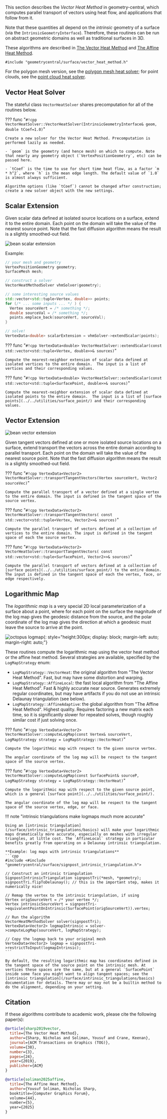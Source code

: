 This section describes the _Vector Heat Method_ in geometry-central, which computes parallel transport of vectors using heat flow, and applications that follow from it.

Note that these quantities all depend on the _intrinsic_ geometry of a surface (via the `IntrinsicGeometryInterface`). Therefore, these routines can be run on abstract geometric domains as well as traditional surfaces in 3D.

These algorithms are described in [The Vector Heat Method](http://www.cs.cmu.edu/~kmcrane/Projects/VectorHeatMethod/paper.pdf) and [The Affine Heat Method](https://www.yousufsoliman.com/projects/the-affine-heat-method.html). 

`#include "geometrycentral/surface/vector_heat_method.h"`

For the polygon mesh version, see the [polygon mesh heat solver](/surface/algorithms/polygon_heat_solver); for point clouds, see the [point cloud heat solver](/pointcloud/algorithms/heat_solver/).

## Vector Heat Solver

The stateful class `VectorHeatSolver` shares precomputation for all of the routines below.

??? func "`#!cpp VectorHeatSolver::VectorHeatSolver(IntrinsicGeometryInterface& geom, double tCoef=1.0)`"

    Create a new solver for the Vector Heat Method. Precomputation is performed lazily as needed.

    - `geom` is the geometry (and hence mesh) on which to compute. Note that nearly any geometry object (`VertexPositionGeometry`, etc) can be passed here.

    - `tCoef` is the time to use for short time heat flow, as a factor `m * h^2`, where `h` is the mean edge length. The default value of `1.0` is almost always sufficient.

    Algorithm options (like `tCoef`) cannot be changed after construction; create a new solver object with the new settings.


## Scalar Extension

Given scalar data defined at isolated source locations on a surface, extend it to the entire domain. Each point on the domain will take the value of the nearest source point.  Note that the fast diffusion algorithm means the result is a slightly smoothed-out field.

![bean scalar extension](/media/bean_scalar.jpg)

Example:
```cpp
// your mesh and geometry
VertexPositionGeometry geometry;
SurfaceMesh mesh;

// construct a solver
VectorHeatMethodSolver vhmSolver(geometry);

// some interesting source values
std::vector<std::tuple<Vertex, double>> points;
for (/* ... some inputs ... */ ) {
  Vertex sourceVert = /* something */;
  double sourceVal = /* something */;
  points.emplace_back(sourceVert, sourceVal);
}

// solve!
VertexData<double> scalarExtension = vhmSolver->extendScalar(points);
```

??? func "`#!cpp VertexData<double> VectorHeatSolver::extendScalar(const std::vector<std::tuple<Vertex, double>>& sources)`"

    Compute the nearest-neighbor extension of scalar data defined at isolated vertices to the entire domain.  The input is a list of vertices and their corresponding values.

??? func "`#!cpp VertexData<double> VectorHeatSolver::extendScalar(const std::vector<std::tuple<SurfacePoint, double>>& sources)`"

    Compute the nearest-neighbor extension of scalar data defined at isolated points to the entire domain.  The input is a list of [surface points](../../utilities/surface_point/) and their corresponding values.


## Vector Extension

![bean vector extension](/media/bean_vector.jpg)

Given tangent vectors defined at one or more isolated source locations on a surface, extend transport the vectors across the entire domain according to parallel transport. Each point on the domain will take the value of the nearest source point.  Note that the fast diffusion algorithm means the result is a slightly smoothed-out field.

??? func "`#!cpp VertexData<Vector2> VectorHeatSolver::transportTangentVectors(Vertex sourceVert, Vector2 sourceVec)`"
    
    Compute the parallel transport of a vector defined at a single vertex to the entire domain. The input is defined in the tangent space of the source vertex.

??? func "`#!cpp VertexData<Vector2> VectorHeatSolver::transportTangentVectors( const std::vector<std::tuple<Vertex, Vector2>>& sources)`"
    
    Compute the parallel transport of vectors defined at a collection of vertices to the entire domain. The input is defined in the tangent space of each the source vertex.

??? func "`#!cpp VertexData<Vector2> VectorHeatSolver::transportTangentVectors( const std::vector<std::tuple<SurfacePoint, Vector2>>& sources)`"

    Compute the parallel transport of vectors defined at a collection of [surface points](../../utilities/surface_point/) to the entire domain. The input is defined in the tangent space of each the vertex, face, or edge respectively.

## Logarithmic Map

The _logarithmic map_ is a very special 2D local parameterization of a surface about a point, where for each point on the surface the magnitude of the log map gives the geodesic distance from the source, and the polar coordinate of the log map gives the direction at which a geodesic must leave the source to arrive at the point.

![octopus logmap](/media/octopus_logmap.jpg){: style="height:300px; display: block; margin-left: auto; margin-right: auto;"}

These routines compute the logarithmic map using the vector heat method or the affine heat method. Several strategies are available, specified by the `LogMapStrategy` enum:

- `LogMapStrategy::VectorHeat`: the original algorithm from "The Vector Heat Method".  Fast, but may have some distortion and warping.
- `LogMapStrategy::AffineLocal`: the fast local algorithm from "The Affine Heat Method". Fast & highly accurate near source. Generates extremely regular coordinates, but may have artifacts if you do not use an intrinsic Delaunay triangulation (see below).
- `LogMapStrategy::AffineAdaptive`: the global algorithm from "The Affine Heat Method". Highest quality. Requires factoring a new matrix each time, so it is significantly slower for repeated solves, though roughly similar cost if just solving once.

??? func "`#!cpp VertexData<Vector2> VectorHeatSolver::computeLogMap(const Vertex& sourceVert, LogMapStrategy strategy = LogMapStrategy::VectorHeat)`"

    Compute the logarithmic map with respect to the given source vertex.

    The angular coordinate of the log map will be respect to the tangent space of the source vertex.


??? func "`#!cpp VertexData<Vector2> VectorHeatSolver::computeLogMap(const SurfacePoint& sourceP, LogMapStrategy strategy = LogMapStrategy::VectorHeat)`"

    Compute the logarithmic map with respect to the given source point, which is a general [surface point](../../utilities/surface_point/).

    The angular coordinate of the log map will be respect to the tangent space of the source vertex, edge, or face.

!!! note "intrinsic triangulations make logmaps much more accurate"

    Using an [intrinsic triangulation](/surface/intrinsic_triangulations/basics) will make your logarithmic maps dramatically more accurate, especially on meshes with irregular triangles, at little cost. The `AffineLocal` strategy in particular benefits greatly from operating on a Delaunay intrinsic triangulation.

    **Example: log maps with intrinsic triangulations**
    ```cpp
    #include <#include "geometrycentral/surface/signpost_intrinsic_triangulation.h">

    // Construct an intrinsic triangulation
    SignpostIntrinsicTriangulation signpostTri(*mesh, *geometry);
    signpostTri.flipToDelaunay(); // this is the important step, makes it numerically nice!

    // Remap the vertex to the intrinsic triangulation, if using
    Vertex origSourceVert = /* your vertex */;
    Vertex intrinsicSourceVert = signpostTri->equivalentPointOnIntrinsic(SurfacePoint(origSourceVert)).vertex;

    // Run the algorithm
    VectorHeatMethodSolver solver(signpostTri);
    VertexData<Vector2> logmapIntrinsic = solver->computeLogMap(sourceVert, logMapStrategy);

    // Copy the logmap back to your original mesh
    VertexData<Vector2> logmap = signpostTri->restrictToInput(logmapIntrinsic);
    ```

    By default, the resulting logarithmic map has coordinates defined in the tangent space of the source point on the intrinsic mesh. At vertices these spaces are the same, but at a general `SurfacePoint` inside some face you might want to align tangent spaces; see the [intrinsic triangulation](/surface/intrinsic_triangulations/basics) documentation for details. There may or may not be a builtin method to do the alignment, depending on your setting.



## Citation

If these algorithms contribute to academic work, please cite the following paper(s):

```bib
@article{sharp2019vector,
  title={The Vector Heat Method},
  author={Sharp, Nicholas and Soliman, Yousuf and Crane, Keenan},
  journal={ACM Transactions on Graphics (TOG)},
  volume={38},
  number={3},
  pages={24},
  year={2019},
  publisher={ACM}
}

@article{soliman2025affine,
  title={The Affine Heat Method},
  author={Yousuf Soliman, Nicholas Sharp,
  booktitle={Computer Graphics Forum},
  volume={44},
  number={5},
  year={2025}
}
```
